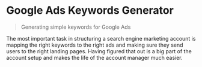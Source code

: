 # Google Ads Keywords Generator
> Generating simple keywords for Google Ads

The most important task in structuring a search engine marketing account is mapping 
the right keywords to the right ads and making sure they send users to the right 
landing pages. Having figured that out is a big part of the account setup and makes
the life of the account manager much easier.